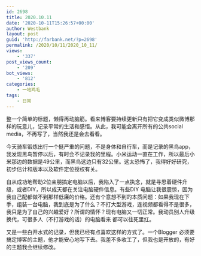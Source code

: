 ```yaml
---
id: 2698
title: 2020.10.11
date: '2020-10-11T15:26:57+00:00'
author: Westbank
layout: post
guid: 'http://farbank.net/?p=2698'
permalink: /2020/10/11/2020_10_11/
views:
    - '337'
post_views_count:
    - '209'
bot_views:
    - '812'
categories:
    - 一地鸡毛
tags:
    - 日常
---
```


整一个简单的标题，懒得再动脑筋。看来博客要持续更新只有把它变成类似微博那样的玩意儿，记录平常的生活和感悟。从此，我可能会离开所有的公共social media，不再写了，当然我还是会去看看。

今天骑车锻炼出行一个挺严重的问题，不是身体和自行车，而是记录的黑鸟app，我发现黑鸟暂停以后，有时会不记录我的里程。小米运动一直在工作，所以最后小米那边的数据是49公里，而黑鸟这边只有32公里。这太恐怖了，我得好好研究，初步估计和版本以及软件定位授权有关。

自从成功地帮助2位亲朋搞定电脑以后，我陷入了一点执念，就是寻思着硬件升级，或者DIY，所以成天都在关注电脑硬件信息。有些DIY 电脑让我很震惊，因为我自己配都做不到那样低廉的价格。还有个意想不到的本质问题：如果我现在下手，组装一台电脑，我到底是为了什么？不打大型游戏，连视频都看得不是很多，我只是为了自己的兴趣爱好？所谓的情怀？现有电脑又一切正常。我动员别人升级换代，可很多人（不打游戏的话）的电脑看来 都可以往死里扛。

又是一些白开水式的记录，但我已经有点喜欢这样的方式了。一个Blogger 必须要搞定博客的主题，他才能安心地写下去。我差不多收工了，但我也是开放的，有好的主题我会继续修改。

